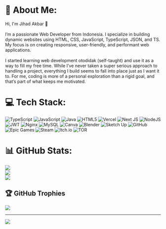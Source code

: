 # 💫 About Me:
Hi, I'm Jihad Akbar 👋<br><br>I’m a passionate Web Developer from Indonesia. I specialize in building dynamic websites using HTML, CSS, JavaScript, TypeScript, JSON, and TS. My focus is on creating responsive, user-friendly, and performant web applications.<br><br>I started learning web development otodidak (self-taught) and use it as a way to fill my free time. While I’ve never taken a super serious approach to handling a project, everything I build seems to fall into place just as I want it to. For me, coding is more of a personal exploration than a rigid goal, and that’s part of what keeps me motivated.


# 💻 Tech Stack:
![TypeScript](https://img.shields.io/badge/typescript-%23007ACC.svg?style=for-the-badge&logo=typescript&logoColor=white) ![JavaScript](https://img.shields.io/badge/javascript-%23323330.svg?style=for-the-badge&logo=javascript&logoColor=%23F7DF1E) ![Java](https://img.shields.io/badge/java-%23ED8B00.svg?style=for-the-badge&logo=openjdk&logoColor=white) ![HTML5](https://img.shields.io/badge/html5-%23E34F26.svg?style=for-the-badge&logo=html5&logoColor=white) ![Vercel](https://img.shields.io/badge/vercel-%23000000.svg?style=for-the-badge&logo=vercel&logoColor=white) ![Next JS](https://img.shields.io/badge/Next-black?style=for-the-badge&logo=next.js&logoColor=white) ![NodeJS](https://img.shields.io/badge/node.js-6DA55F?style=for-the-badge&logo=node.js&logoColor=white) ![JWT](https://img.shields.io/badge/JWT-black?style=for-the-badge&logo=JSON%20web%20tokens) ![Nginx](https://img.shields.io/badge/nginx-%23009639.svg?style=for-the-badge&logo=nginx&logoColor=white) ![MySQL](https://img.shields.io/badge/mysql-4479A1.svg?style=for-the-badge&logo=mysql&logoColor=white) ![Canva](https://img.shields.io/badge/Canva-%2300C4CC.svg?style=for-the-badge&logo=Canva&logoColor=white) ![Blender](https://img.shields.io/badge/blender-%23F5792A.svg?style=for-the-badge&logo=blender&logoColor=white) ![Sketch Up](https://img.shields.io/badge/SketchUp-005F9E?style=for-the-badge&logo=sketchup&logoColor=white) ![GitHub](https://img.shields.io/badge/github-%23121011.svg?style=for-the-badge&logo=github&logoColor=white) ![Epic Games](https://img.shields.io/badge/epicgames-%23313131.svg?style=for-the-badge&logo=epicgames&logoColor=white) ![Steam](https://img.shields.io/badge/steam-%23000000.svg?style=for-the-badge&logo=steam&logoColor=white) ![Itch.io](https://img.shields.io/badge/Itch-%23FF0B34.svg?style=for-the-badge&logo=Itch.io&logoColor=white) ![TOR](https://img.shields.io/badge/tor-%237E4798.svg?style=for-the-badge&logo=tor-project&logoColor=white)
# 📊 GitHub Stats:
![](https://github-readme-stats.vercel.app/api?username=JihadAkbars&theme=dark&hide_border=false&include_all_commits=false&count_private=false)<br/>
![](https://nirzak-streak-stats.vercel.app/?user=JihadAkbars&theme=dark&hide_border=false)<br/>
![](https://github-readme-stats.vercel.app/api/top-langs/?username=JihadAkbars&theme=dark&hide_border=false&include_all_commits=false&count_private=false&layout=compact)

## 🏆 GitHub Trophies
![](https://github-profile-trophy.vercel.app/?username=JihadAkbars&theme=radical&no-frame=false&no-bg=true&margin-w=4)

---
[![](https://visitcount.itsvg.in/api?id=JihadAkbars&icon=0&color=0)](https://visitcount.itsvg.in)

<!-- Proudly created with GPRM ( https://gprm.itsvg.in ) -->
